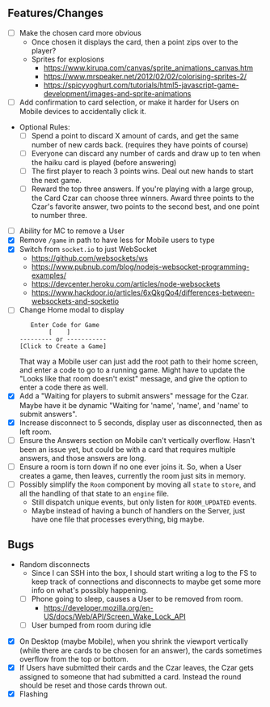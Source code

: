 ## Features/Changes

- [ ] Make the chosen card more obvious
   - Once chosen it displays the card, then a point zips over to the player?
   - Sprites for explosions
      - https://www.kirupa.com/canvas/sprite_animations_canvas.htm
      - https://www.mrspeaker.net/2012/02/02/colorising-sprites-2/
      - https://spicyyoghurt.com/tutorials/html5-javascript-game-development/images-and-sprite-animations
- [ ] Add confirmation to card selection, or make it harder for Users on Mobile
  devices to accidentally click it.
- Optional Rules:
   - [ ] Spend a point to discard X amount of cards, and get the same number of
     new cards back. (requires they have points of course)
   - [ ] Everyone can discard any number of cards and draw up to ten when the
     haiku card is played (before answering)
   - [ ] The first player to reach 3 points wins. Deal out new hands to start
     the next game.
   - [ ] Reward the top three answers. If you're playing with a large group, the
     Card Czar can choose three winners. Award three points to the Czar's
     favorite answer, two points to the second best, and one point to number
     three.
- [ ] Ability for MC to remove a User
- [x] Remove `/game` in path to have less for Mobile users to type
- [x] Switch from `socket.io` to just WebSocket
   - https://github.com/websockets/ws
   - https://www.pubnub.com/blog/nodejs-websocket-programming-examples/
   - https://devcenter.heroku.com/articles/node-websockets
   - https://www.hackdoor.io/articles/6xQkgQo4/differences-between-websockets-and-socketio
- [ ] Change Home modal to display
   ```
      Enter Code for Game
           [    ]
   --------- or -----------
   [Click to Create a Game]
   ```
   That way a Mobile user can just add the root path to their home screen, and
   enter a code to go to a running game.
   Might have to update the "Looks like that room doesn't exist" message, and
   give the option to enter a code there as well.
- [x] Add a "Waiting for players to submit answers" message for the Czar. Maybe
  have it be dynamic "Waiting for 'name', 'name', and 'name' to submit answers".
- [x] Increase disconnect to 5 seconds, display user as disconnected, then as left room.
- [ ] Ensure the Answers section on Mobile can't vertically overflow. Hasn't
  been an issue yet, but could be with a card that requires multiple answers,
  and those answers are long.
- [ ] Ensure a room is torn down if no one ever joins it. So, when a User creates
  a game, then leaves, currently the room just sits in memory.
- [ ] Possibly simplify the `Room` component by moving all `state` to `store`, and
  all the handling of that state to an `engine` file.
   - Still dispatch unique events, but only listen for `ROOM_UPDATED` events.
   - Maybe instead of having a bunch of handlers on the Server, just have one
     file that processes everything, big maybe.

## Bugs

- Random disconnects
   - Since I can SSH into the box, I should start writing a log to the FS to
     keep track of connections and disconnects to maybe get some more info on
     what's possibly happening. 
   - [ ] Phone going to sleep, causes a User to be removed from room.
      - https://developer.mozilla.org/en-US/docs/Web/API/Screen_Wake_Lock_API
   - [ ] User bumped from room during idle
- [x] On Desktop (maybe Mobile), when you shrink the viewport vertically (while there
  are cards to be chosen for an answer), the cards sometimes overflow from the
  top or bottom.
- [x] If Users have submitted their cards and the Czar leaves, the Czar gets
  assigned to someone that had submitted a card. Instead the round should be
  reset and those cards thrown out.
- [x] Flashing <title> for "time to review answers" not working

## Flow

- Host goes to start page
   - [x] Create new game
      - [x] A room code is generated
- [x] Host shares room code
- Users go to start page
   - Enter room code
      - [x] Enter in display name
         - [x] Server checks if name is in use
      - Joins room
- [x] The "Card Czar" is chosen
   - [x] Host sets Czar
- [x] A list of Black & White cards are randomly generated
   - [x] The random list is maintained on the Server
   - [x] For each turn, cards will be removed from the current deck and
     dispatched to all players via WebSockets.
   - Once the current list of cards is depleted, a new random list will be
     fetched from the Server.
- [x] 10 White cards are dealt to each player
- [x] The Czar is dealt a Black card, it is displayed to the group
   - [x] Some Black cards require more than one White to be provided
      - [x] Users can click which of their cards to apply, and it'll fill in the
        Black card on their device with the answer in the order they've clicked.
        They then slick Done or Ready.
   - [x] Once all Users have provided the required amount of cards, the Czar can
     click through the anonymous cards, and the Black card will have the
     blank(s) filled in by the answer, for all to see.
- [x] The Czar picks a winning answer, and that User gets an "Awesome Point"
   - [x] All Users get new cards until they have 10 again
- [x] The User after the current Czar becomes the new Czar, and it all starts
  over again.
- User leaves
   - [x] wait X seconds to see if they've actually left, or just refreshed the page
   - [x] dump their white cards into the `dead` pile
   - [x] remove them from the `users` list
   - [x] if not enough players are left, go back into a waiting state
   - [x] if the MC tries to leave, prompt them to grant MC control to someone else

## Frameworks

- https://sapper.svelte.dev/docs
   - Downloaded template by getting the template URL from
   https://github.com/sveltejs/sapper-template/tree/webpack and DownGit to
   download instead of `degit` (cuz who wants another global dep)
   https://downgit.github.io/#/home.
   - Explains why `node_modules` are in `src` https://github.com/sveltejs/sapper/issues/551
- https://github.com/sveltech/routify

## Hosting

- https://aws.amazon.com/free/webapps/
- https://www.codeinwp.com/blog/best-nodejs-hosting/
- https://devcenter.heroku.com/articles/deploying-nodejs
   - https://www.freecodecamp.org/news/how-to-deploy-an-application-to-heroku/
   - https://devcenter.heroku.com/articles/getting-started-with-nodejs#set-up
   - https://devcenter.heroku.com/articles/getting-started-with-nodejs#deploy-the-app
   - https://devcenter.heroku.com/articles/creating-apps
   - https://devcenter.heroku.com/articles/getting-started-with-nodejs#define-a-procfile
   - https://devcenter.heroku.com/articles/free-dyno-hours#free-dyno-hour-pool
   - https://devcenter.heroku.com/articles/deploying-nodejs
   - https://www.youtube.com/watch?v=AZNFox2CvBk
   - https://stackoverflow.com/questions/4536326/heroku-free-account-limited
   - https://www.heroku.com/pricing

## Testing

- https://github.com/testing-library/svelte-testing-library
   - https://testing-library.com/docs/svelte-testing-library/setup
   - https://github.com/svelte-society/recipes-mvp/blob/master/testing.md
- https://www.npmjs.com/package/dainte
